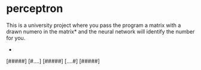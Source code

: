 # perceptron
This is a university project where you pass the program a matrix with a drawn numero in the matrix* and the neural network will identify the number for you.

*
[#####]
[#....]
[#####]
[....#]
[#####]
